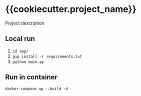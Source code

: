 # {{cookiecutter.project_name}}
Project description

## Local run
1. `cd app/`
1. `pip install -r requirements.txt`
1. `python main.py`

## Run in container
`docker-compose up --build -d`

